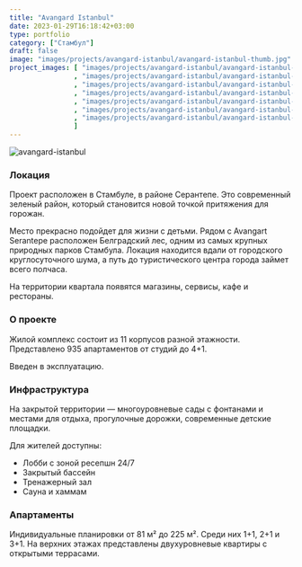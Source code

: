 ```yaml
---
title: "Avangard Istanbul"
date: 2023-01-29T16:18:42+03:00
type: portfolio
category: ["Стамбул"]
draft: false
image: "images/projects/avangard-istanbul/avangard-istanbul-thumb.jpg"
project_images: [ "images/projects/avangard-istanbul/avangard-istanbul-1.jpg"
                , "images/projects/avangard-istanbul/avangard-istanbul-2.jpg"
                , "images/projects/avangard-istanbul/avangard-istanbul-3.jpg"
                , "images/projects/avangard-istanbul/avangard-istanbul-4.jpg"
                , "images/projects/avangard-istanbul/avangard-istanbul-5.jpg"
                , "images/projects/avangard-istanbul/avangard-istanbul-6.jpg"
                , "images/projects/avangard-istanbul/avangard-istanbul-7.jpg"
                ]
---
```

![avangard-istanbul](/images/projects/avangard-istanbul/avangard-istanbul-main.jpg)

### Локация

Проект расположен в Стамбуле, в районе Серантепе. Это современный зеленый район, который становится новой точкой притяжения для горожан. 

Место прекрасно подойдет для жизни с детьми. Рядом с Avangart Serantepe расположен Белградский лес, одним из самых крупных природных парков Стамбула. Локация находится вдали от городского круглосуточного шума, а путь до туристического центра города займет всего полчаса. 

На территории квартала появятся магазины, сервисы, кафе и рестораны.

### О проекте

Жилой комплекс состоит из 11 корпусов разной этажности. Представлено 935 апартаментов от студий до 4+1. 

Введен в эксплуатацию.

### Инфраструктура 

На закрытой территории — многоуровневые сады с фонтанами и местами для отдыха, прогулочные дорожки, современные детские площадки. 

Для жителей доступны:

+ Лобби с зоной ресепшн 24/7
+ Закрытый бассейн
+ Тренажерный зал 
+ Сауна и хаммам

### Апартаменты

Индивидуальные планировки от 81 м² до 225 м². Среди них 1+1, 2+1 и 3+1. На верхних этажах представлены двухуровневые квартиры с открытыми террасами.


